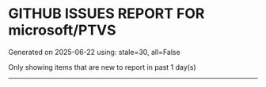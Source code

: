 
# GITHUB ISSUES REPORT FOR microsoft/PTVS


Generated on 2025-06-22 using: stale=30, all=False


Only showing items that are new to report in past 1 day(s)


---




















